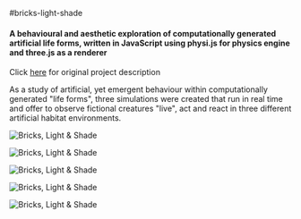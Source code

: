 #bricks-light-shade
#### A behavioural and aesthetic exploration of computationally generated artificial life forms, written in JavaScript using physi.js for physics engine and three.js as a renderer

Click [here](www.riccardolardi.com/bricks) for original project description

As a study of artificial, yet emergent behaviour within computationally generated "life forms", three simulations were created that run in real time and offer to observe fictional creatures "live", act and react in three different artificial habitat environments.

![Bricks, Light & Shade](http://riccardolardi.com/assets/images/bricks/bricks1.png)

![Bricks, Light & Shade](http://riccardolardi.com/assets/images/bricks/bricks2.png)

![Bricks, Light & Shade](http://riccardolardi.com/assets/images/bricks/bricks3.png)

![Bricks, Light & Shade](http://riccardolardi.com/assets/images/bricks/bricks1.gif)

![Bricks, Light & Shade](http://riccardolardi.com/assets/images/bricks/bricks2.gif)